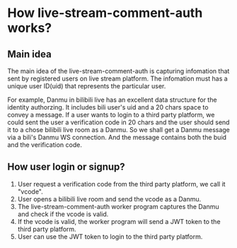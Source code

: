 # How live-stream-comment-auth works?
## Main idea
The main idea of the live-stream-comment-auth is capturing infomation that sent by registered users on live stream platform. The infomation must has a unique user ID(uid) that represents the particular user.  

For example, Danmu in bilibili live has an excellent data structure for the identity authorzing. It includes bili user's uid and a 20 chars space to convey a message. If a user wants to login to a third party platform, we could sent the user a verification code in 20 chars and the user should send it to a chose bilibili live room as a Danmu. So we shall get a Danmu message via a bili's Danmu WS connection. And the message contains both the buid and the verification code.  

## How user login or signup?  
1. User request a verification code from the third party platform, we call it "vcode".  
2. User opens a bilibili live room and send the vcode as a Danmu.  
3. The live-stream-comment-auth worker program captures the Danmu and check if the vcode is valid.  
4. If the vcode is valid, the worker program will send a JWT token to the third party platform.  
5. User can use the JWT token to login to the third party platform.  
